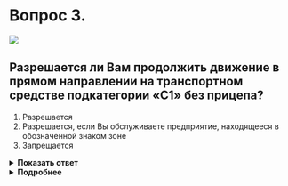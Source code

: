 # Вопрос 3.

![](https://s.drom.ru/i24228/pdd/tickets/2016/1543885611.jpg)

## Разрешается ли Вам продолжить движение в прямом направлении на транспортном средстве подкатегории «С1» без прицепа?

1. Разрешается
2. Разрешается, если Вы обслуживаете предприятие, находящееся в обозначенной знаком зоне
3. Запрещается

<details>
<summary><b>Показать ответ</b></summary>
Правильный ответ: 2
</details>
<details>
<summary><b>Подробнее</b></summary>
Знак 3.4 «Движение грузовых автомобилей запрещено», при отсутствии цифры на автомобиле, распространяет свое действие на данные автомобили, в т.ч. и с прицепом, р.м.м. которых более 3,5 т. Также от действия данного знака отступают указанные ТС р.м.м. которых величиной до 26 т без прицепа, и они в этом случае обслуживают предприятия, находящиеся в обозначенной знаком зоне. Данное правило распространяется и на ТС подкатегории С1, т.к. их р.м.м. не превышает 7,5 т.
(«Дорожные знаки» ст. 25 п.1 ФЗ «О безопасности дорожного движения»)
</details>